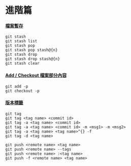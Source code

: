 # 進階篇

#### [檔案暫存](stash.md)

    git stash
    git stash list
    git stash pop
    git stash pop stash@{n}
    git stash drop
    git stash drop stash@{n}
    git stash clear

#### [Add / Checkout 檔案部分內容](add_checkout_part_of_file.md)

    git add -p
    git checkout -p

#### [版本標籤](tag.md)

    git tag
    git tag <tag name> <commit id>
    git tag -a <tag name> <commit id>
    git tag -a <tag name> <commit id> -m <msg1> -m <msg2>
    git tag -a <tag name> <tag name>^{} -f
    git tag -d <tag name>

    git push <remote name> <tag name>
    git push <remote name> --tags
    git push <remote name> :<tag name>
    git push -f <remote name> <tag name>

<br><br><br>
